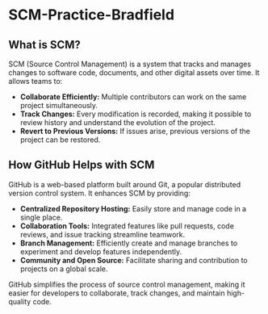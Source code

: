 # SCM-Practice-Bradfield

## What is SCM?
SCM (Source Control Management) is a system that tracks and manages changes to software code, documents, and other digital assets over time. It allows teams to:
- **Collaborate Efficiently:** Multiple contributors can work on the same project simultaneously.
- **Track Changes:** Every modification is recorded, making it possible to review history and understand the evolution of the project.
- **Revert to Previous Versions:** If issues arise, previous versions of the project can be restored.

## How GitHub Helps with SCM
GitHub is a web-based platform built around Git, a popular distributed version control system. It enhances SCM by providing:
- **Centralized Repository Hosting:** Easily store and manage code in a single place.
- **Collaboration Tools:** Integrated features like pull requests, code reviews, and issue tracking streamline teamwork.
- **Branch Management:** Efficiently create and manage branches to experiment and develop features independently.
- **Community and Open Source:** Facilitate sharing and contribution to projects on a global scale.

GitHub simplifies the process of source control management, making it easier for developers to collaborate, track changes, and maintain high-quality code.
